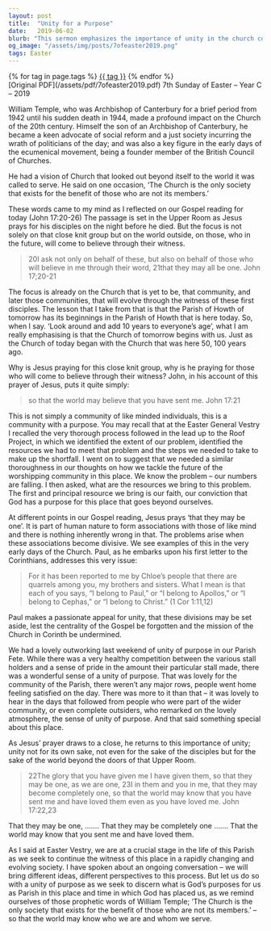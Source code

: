 ```yaml
---
layout: post
title:  "Unity for a Purpose"
date:   2019-06-02
blurb: "This sermon emphasizes the importance of unity in the church community, not for its own sake, but for the sake of the world beyond the church doors. It draws on the teachings of William Temple and the words of Jesus, stressing that the church exists for the benefit of those who are not its members. The sermon also highlights the need for a unity of purpose as the church navigates a rapidly changing society."
og_image: "/assets/img/posts/7ofeaster2019.png"
tags: Easter
---    
```

<div class="tag-pills">
    {% for tag in page.tags %}
    <a href="{{ site.baseurl }}/tag/{{ tag | slugify }}" class="tag-pill">{{ tag }}</a>
    {% endfor %}
</div>
[Original PDF](/assets/pdf/7ofeaster2019.pdf)
7th Sunday of Easter – Year C – 2019

William Temple, who was Archbishop of Canterbury for a brief period from 1942 until his sudden death in 1944, made a profound impact on the Church of the 20th century. Himself the son of an Archbishop of Canterbury, he became a keen advocate of social reform and a just society incurring the wrath of politicians of the day; and was also a key figure in the early days of the ecumenical movement, being a founder member of the British Council of Churches.

He had a vision of Church that looked out beyond itself to the world it was called to serve. He said on one occasion, ‘The Church is the only society that exists for the benefit of those who are not its members.’

These words came to my mind as I reflected on our Gospel reading for today (John 17:20-26) The passage is set in the Upper Room as Jesus prays for his disciples on the night before he died. But the focus is not solely on that close knit group but on the world outside, on those, who in the future, will come to believe through their witness.

>20I ask not only on behalf of these, but also on behalf of those who will believe in me through their word, 21that they may all be one.
John 17;20-21

The focus is already on the Church that is yet to be, that community, and later those communities, that will evolve through the witness of these first disciples. The lesson that I take from that is that the Parish of Howth of tomorrow has its beginnings in the Parish of Howth that is here today. So, when I say. ‘Look around and add 10 years to everyone’s age’, what I am really emphasising is that the Church of tomorrow begins with us. Just as the Church of today began with the Church that was here 50, 100 years ago.

Why is Jesus praying for this close knit group, why is he praying for those who will come to believe through their witness? John, in his account of this prayer of Jesus, puts it quite simply:

>so that the world may believe that you have sent me. John 17:21

This is not simply a community of like minded individuals, this is a community with a purpose. You may recall that at the Easter General Vestry I recalled the very thorough process followed in the lead up to the Roof Project, in which we identified the extent of our problem, identified the resources we had to meet that problem and the steps we needed to take to make up the shortfall. I went on to suggest that we needed a similar thoroughness in our thoughts on how we tackle the future of the worshipping community in this place. We know the problem – our numbers are falling. I then asked, what are the resources we bring to this problem. The first and principal resource we bring is our faith, our conviction that God has a purpose for this place that goes beyond ourselves.

At different points in our Gospel reading, Jesus prays ‘that they may be one’. It is part of human nature to form associations with those of like mind and there is nothing inherently wrong in that. The problems arise when these associations become divisive. We see examples of this in the very early days of the Church. Paul, as he embarks upon his first letter to the Corinthians, addresses this very issue:

>For it has been reported to me by Chloe’s people that there are quarrels among you, my brothers and sisters. What I mean is that each of you says, “I belong to Paul,” or “I belong to Apollos,” or “I belong to Cephas,” or “I belong to Christ.” (1 Cor 1:11,12)

Paul makes a passionate appeal for unity, that these divisions may be set aside, lest the centrality of the Gospel be forgotten and the mission of the Church in Corinth be undermined.

We had a lovely outworking last weekend of unity of purpose in our Parish Fete. While there was a very healthy competition between the various stall holders and a sense of pride in the amount their particular stall made, there was a wonderful sense of a unity of purpose. That was lovely for the community of the Parish, there weren’t any major rows, people went home feeling satisfied on the day. There was more to it than that – it was lovely to hear in the days that followed from people who were part of the wider community, or even complete outsiders, who remarked on the lovely atmosphere, the sense of unity of purpose. And that said something special about this place.

As Jesus’ prayer draws to a close, he returns to this importance of unity; unity not for its own sake, not even for the sake of the disciples but for the sake of the world beyond the doors of that Upper Room.

>22The glory that you have given me I have given them, so that they may be one, as we are one, 23I in them and you in me, that they may become completely one, so that the world may know that you have sent me and have loved them even as you have loved me.
John 17:22,23

That they may be one, ……. That they may be completely one ……. That the world may know that you sent me and have loved them.

As I said at Easter Vestry, we are at a crucial stage in the life of this Parish as we seek to continue the witness of this place in a rapidly changing and evolving society. I have spoken about an ongoing conversation – we will bring different ideas, different perspectives to this process. But let us do so with a unity of purpose as we seek to discern what is God’s purposes for us as Parish in this place and time in which God has placed us, as we remind ourselves of those prophetic words of William Temple; ‘The Church is the only society that exists for the benefit of those who are not its members.’ – so that the world may know who we are and whom we serve.
